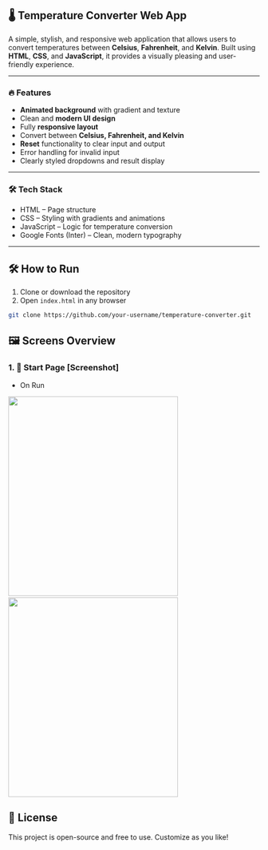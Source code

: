 ## 🌡️ Temperature Converter Web App

A simple, stylish, and responsive web application that allows users to convert temperatures between **Celsius**, **Fahrenheit**, and **Kelvin**. Built using **HTML**, **CSS**, and **JavaScript**, it provides a visually pleasing and user-friendly experience. 

---

### 🔥 Features

-  **Animated background** with gradient and texture
-  Clean and **modern UI design**
-  Fully **responsive layout**
-  Convert between **Celsius, Fahrenheit, and Kelvin**
-  **Reset** functionality to clear input and output
-  Error handling for invalid input
-  Clearly styled dropdowns and result display

---

### 🛠️ Tech Stack
- HTML – Page structure
- CSS – Styling with gradients and animations
- JavaScript – Logic for temperature conversion
- Google Fonts (Inter) – Clean, modern typography

---

## 🛠️ How to Run

1. Clone or download the repository
2. Open `index.html` in any browser

```bash
git clone https://github.com/your-username/temperature-converter.git

```
## 🖼️ Screens Overview

### 1. 🏁 Start Page [Screenshot]
-	On Run 
<img src=""  width="340" height="400"/>
  &nbsp;
  <img src=""  width="340" height="400"/>


## 📄 License

This project is open-source and free to use. Customize as you like!
